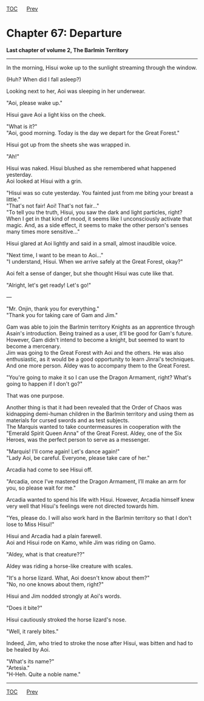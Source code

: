 [TOC](../readme.md)&nbsp;&nbsp;&nbsp;&nbsp;&nbsp;&nbsp;[Prev](section_0037.md)&nbsp;&nbsp;&nbsp;&nbsp;&nbsp;&nbsp;



# Chapter 67: Departure

**Last chapter of volume 2, The Barlmin Territory**  

------------------------------------------------------------------------

  
In the morning, Hisui woke up to the sunlight streaming through the
window.  
  
(Huh? When did I fall asleep?)  
  
Looking next to her, Aoi was sleeping in her underwear.  
  
"Aoi, please wake up."  
  
Hisui gave Aoi a light kiss on the cheek.  
  
"What is it?"  
"Aoi, good morning. Today is the day we depart for the Great Forest."  
  
Hisui got up from the sheets she was wrapped in.  
  
"Ah!"  
  
Hisui was naked. Hisui blushed as she remembered what happened
yesterday.  
Aoi looked at Hisui with a grin.  
  
"Hisui was so cute yesterday. You fainted just from me biting your
breast a little."  
"That's not fair! Aoi! That's not fair..."  
"To tell you the truth, Hisui, you saw the dark and light particles,
right? When I get in that kind of mood, it seems like I unconsciously
activate that magic. And, as a side effect, it seems to make the other
person's senses many times more sensitive..."  
  
Hisui glared at Aoi lightly and said in a small, almost inaudible
voice.  
  
"Next time, I want to be mean to Aoi..."  
"I understand, Hisui. When we arrive safely at the Great Forest,
okay?"  
  
Aoi felt a sense of danger, but she thought Hisui was cute like that.  
  
"Alright, let's get ready! Let's go!"  
  
—  
  
"Mr. Onjin, thank you for everything."  
"Thank you for taking care of Gam and Jim."  
  
Gam was able to join the Barlmin territory Knights as an apprentice
through Asain's introduction. Being trained as a user, it’ll be good for
Gam's future.  
However, Gam didn't intend to become a knight, but seemed to want to
become a mercenary.  
Jim was going to the Great Forest with Aoi and the others. He was also
enthusiastic, as it would be a good opportunity to learn Jinrai's
techniques.  
And one more person. Aldey was to accompany them to the Great Forest.  
  
"You're going to make it so I can use the Dragon Armament, right? What's
going to happen if I don't go?"  
  
That was one purpose.  
  
Another thing is that it had been revealed that the Order of Chaos was
kidnapping demi-human children in the Barlmin territory and using them
as materials for cursed swords and as test subjects.  
The Marquis wanted to take countermeasures in cooperation with the
"Emerald Spirit Queen Anna" of the Great Forest. Aldey, one of the Six
Heroes, was the perfect person to serve as a messenger.  
  
"Marquis! I'll come again! Let's dance again!"  
"Lady Aoi, be careful. Everyone, please take care of her."  
  
Arcadia had come to see Hisui off.  
  
"Arcadia, once I’ve mastered the Dragon Armament, I’ll make an arm for
you, so please wait for me."  
  
Arcadia wanted to spend his life with Hisui. However, Arcadia himself
knew very well that Hisui's feelings were not directed towards him.  
  
"Yes, please do. I will also work hard in the Barlmin territory so that
I don't lose to Miss Hisui!"  
  
Hisui and Arcadia had a plain farewell.  
Aoi and Hisui rode on Kamo, while Jim was riding on Gamo.  
  
"Aldey, what is that creature??"  
  
Aldey was riding a horse-like creature with scales.  
  
"It's a horse lizard. What, Aoi doesn't know about them?"  
"No, no one knows about them, right?"  
  
Hisui and Jim nodded strongly at Aoi's words.  
  
"Does it bite?"  
  
Hisui cautiously stroked the horse lizard's nose.  
  
"Well, it rarely bites."  
  
Indeed, Jim, who tried to stroke the nose after Hisui, was bitten and
had to be healed by Aoi.  
  
"What's its name?"  
"Artesia."  
"H-Heh. Quite a noble name."  
  
  
  
  
  
  


---
[TOC](../readme.md)&nbsp;&nbsp;&nbsp;&nbsp;&nbsp;&nbsp;[Prev](section_0037.md)&nbsp;&nbsp;&nbsp;&nbsp;&nbsp;&nbsp;

